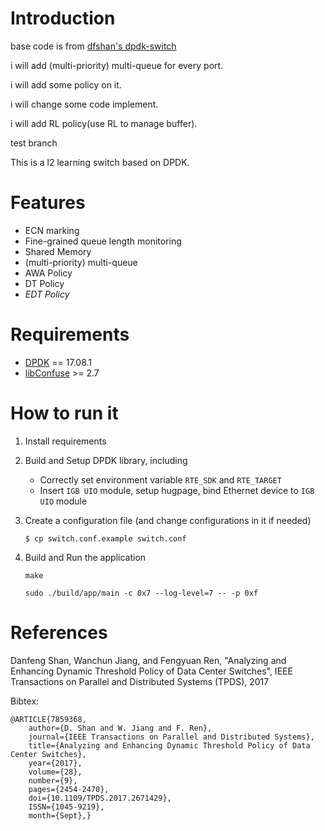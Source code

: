 # Introduction
base code is from [dfshan's dpdk-switch](https://github.com/dfshan/dpdk-switch)

i will add (multi-priority) multi-queue for every port.

i will add some policy on it.

i will change some code implement.

i will add RL policy(use RL to manage buffer).

test branch

This is a l2 learning switch based on DPDK.

# Features
* ECN marking
* Fine-grained queue length monitoring
* Shared Memory
* (multi-priority) multi-queue
* AWA Policy
* DT Policy
* *EDT Policy*

# Requirements
* [DPDK](http://dpdk.org/) == 17.08.1
* [libConfuse](https://github.com/martinh/libconfuse) >= 2.7

# How to run it
1. Install requirements
1. Build and Setup DPDK library, including
    * Correctly set environment variable `RTE_SDK` and `RTE_TARGET`
    * Insert `IGB UIO` module, setup hugpage, bind Ethernet device to `IGB UIO` module

1. Create a configuration file (and change configurations in it if needed)

    ``$ cp switch.conf.example switch.conf``

1. Build and Run the application

    ``make``

    ``sudo ./build/app/main -c 0x7 --log-level=7 -- -p 0xf``

# References

Danfeng Shan, Wanchun Jiang, and Fengyuan Ren, "Analyzing and Enhancing Dynamic Threshold Policy of Data Center Switches", IEEE Transactions on Parallel and Distributed Systems (TPDS), 2017

Bibtex:

    @ARTICLE{7859368,
        author={D. Shan and W. Jiang and F. Ren},
        journal={IEEE Transactions on Parallel and Distributed Systems},
        title={Analyzing and Enhancing Dynamic Threshold Policy of Data Center Switches},
        year={2017},
        volume={28},
        number={9},
        pages={2454-2470},
        doi={10.1109/TPDS.2017.2671429},
        ISSN={1045-9219},
        month={Sept},}
